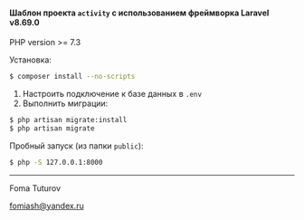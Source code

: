 #### Шаблон проекта `activity` с использованием фреймворка Laravel v8.69.0

PHP version >= 7.3

Установка:


```bash
$ composer install --no-scripts
```

1) Настроить подключение к базе данных в ```.env```
2) Выполнить миграции:
```bash
$ php artisan migrate:install
$ php artisan migrate
```


Пробный запуск (из папки ``public``): 

```bash
$ php -S 127.0.0.1:8000
```

----------------

Foma Tuturov

fomiash@yandex.ru
